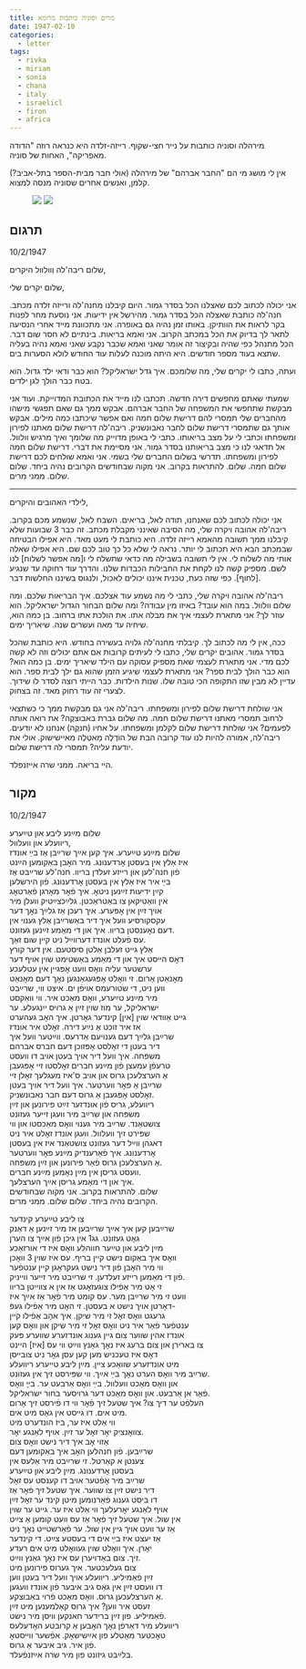 ```yaml
---
title: מרים וסוניה כותבות מרומא
date: 1947-02-10
categories:
  - letter
tags:
  - rivka
  - miriam
  - sonia
  - chana
  - italy
  - israelicl
  - firon
  - africa
---
```


מירהלה וסוניה כותבות על נייר חצי-שקוף.
רייזה-זלדה היא כנראה רוזה "הדודה מאפריקה", האחות של סוניה.

אין לי מושג מי הם "החבר אברהם" של מירהלה (אולי חבר מבית-הספר בתל-אביב?)
קלמן, ואנשים אחרים שסוניה מנסה למצוא.

<figure class="half">
    <a  href="/pupko-papers/assets/images/1947-02-10-miriam-1.jpg">
    <img src="/pupko-papers/assets/images/1947-02-10-miriam-1.jpg"></a>
    <a  href="/pupko-papers/assets/images/1947-02-10-miriam-2.jpg">
    <img src="/pupko-papers/assets/images/1947-02-10-miriam-2.jpg"></a>
</figure>

## תרגום

10/2/1947

שלום ריבה'לה וְוולוול היקרים,

שלום יקרים שלי,

אני יכולה לכתוב לכם שאצלנו הכל בסדר גמור. היום קיבלנו מחנה'לה ורייזה זלדה מכתב.
חנה'לה כותבת שאצלה הכל בסדר גמור. מהירשל אין ידיעות.
אני נוסעת מחר לפנות בקר לראות את הוותיקן. באותו זמן נהיה גם באופרה.
אני מתכוונת מייד אחרי הנסיעה לתאר לך בדיוק את הכל במכתב הקרוב.
אני ואמא בריאות. בינתיים לא חסר שום דבר.
הכל מתנהל כפי שהיה ובקיצור זה אומר שאני ואמא שכבר נקבע שאני ואמא נהיה בעליה שתצא
בעוד מספר חודשים. היא היתה מוכנה לעלות עוד החודש לולא הסערות בים.

ועתה, כתבו לי יקרים שלי, מה שלומכם. איך גדל ישראליקל? הוא כבר ודאי ילד גדול. הוא בטח כבר
הולך לגן ילדים.

שמעתי שאתם מחפשים דירה חדשה. תכתבו לנו מייד את הכתובת המדוייקת.
ועוד אני מבקשת  שתחפשי את המשפחה של החבר אברהם. אבקש ממך גם שאם תפגשי מישהו
מהחברים שלי תמסרי להם דרישת שלום חמה ואם אפשר שיכתבו כמה מילים.
אבקש אותך גם שתמסרי דרישת שלום לחבר נאבוּנשניק.
 ריבה'לה דרישת שלום מאתנו לפירון ומשפחתו וכתבי לי על מצב בריאותו.
כתבי לי באופן מדוייק מה שלומך ואיך מרגיש וולוול.
אל תדאגי לנו כי מצב בריאותנו בסדר גמור.
אני מסיימת את דברי. דרישת שלום חמה לפירון ומשפחתו.
תדרשי בשלום החברים שלי בשמי.
אני ואמא שולחים לכם דרישת שלום חמה.
שלום. להתראות בקרוב. אני מקוה שבחודשים
הקרובים נהיה ביחד. שלום שלום. ממני מרים.

---

לילדי האהובים והיקרים,

אני יכולה לכתוב לכם שאנחנו, תודה לאל, בריאים. השבח לאל, שנשמע מכם בקרוב.
ריבה'לה אהובה ויקרה שלי, מה הסיבה שאינני מקבלת מכתב. זה כבר 3 שבועות שלא קיבלנו ממך
תשובה מהאמא רייזה זלדה. היא כותבת לי מעט מאד. היא אפילו הבטיחה שבמכתב הבא היא
תכתוב לי יותר. נראה לי שלא כל כך טוב לכם שם. היא אפילו שאלה אותי מה לשלוח לי. אין לי
תשובה בשבילה מה כדאי שתשלח לי ו[מה אפשר לשלוח] לנו לשם. מספיק קשה לנו לקחת את
החבילות הכבדות שלנו. והדרך עוד רחוקה עד שנגיע [לחוף].
כפי שזה כעת, טכנית איננו יכולים לאכול, ולנגוס בשיננו החלשות דבר.

ריבה'לה אהובה ויקרה שלי, כתבי לי מה נשמע עוד אצלכם. איך הבריאות שלכם. ומה שלום וולוול.
במה הוא עובד? באיזו מין עבודה? ומה שלום הבחור הגדול ישראליקל. הוא עוזר לך?
אני מתארת לעצמי איך את מבלה אתו. את הולכת אתו ברחוב. בן כמה הוא, שיחיה עד מאה ועשרים 
שנה. שיאריך ימים.

ככה, אין לי מה לכתוב לך.
קיבלתי מחנה'לה גלויה בעשירה בחודש. היא כותבת שהכל בסדר גמור.
אהובים יקרים שלי, כתבו לי לעיתים קרובות אם אתם יכולים וזה לא קשה לכם מדי. אני מתארת
לעצמי שאת מספיק עסוקה עם הילד שיאריך ימים. בן כמה הוא? הוא כבר הולך לבית ספר? אני
מתארת לעצמי שיגיע הזמן שהוא גם ילך לבית ספר. הוא עדיין לא מבין שזו התקופה הכי טובה שלו.
שנות הילדות. כבר הייתי רוצה לסדר לו שידוך. לצערי זה עוד רחוק מאד. זה בצחוק.

אני שולחת דרישת שלום לפירון ומשפחתו. ריבה'לה אני גם מבקשת ממך כי כשתצאי לרחוב תמסרי
מאתנו דרישת שלום חמה. מה שלום גברת באבוצקֶה? את רואה אותה לפעמים?
אני שולחת דרישת שלום לקלמן ומשפחתו. על אחיו (חנקֶה) אנחנו לא יודעים.
ריבה'לה, אמורה להיות לנו עוד קרובה הבת של הוֺדֶלֶה מַאטְלֶה מאיישישוק. אולי את יודעת עליה?
תמסרי לה דרישת שלום.

היי בריאה. ממני שרה אייזנפלד.

## מקור

10/2/1947

שלום מײַנע ליבע און טײַערע  
ריוועלע און וועלוול,  
שלום מײַנע טײַערע. איך קען אײַך שרײַבן אַז בײַ אונדז  
איז אַלץ אין בעסטן אׇרדענונג. מיר האׇבן באַקומען הײַנט  
פֿון חנה'לען און רייזע זעלדן בריוו. חנה'לע שרײַבט אַז  
בײַ איר איז אַלץ אין בעסטן אׇרדענונג. פֿון הירשלען  
קײַן ידיעות זײַנען ניטאׇ. איך פֿאׇר מאׇרגן פֿאַרטאׇג  
אין וואַטיקאן צו באַטראַכטן. גלײַכצײַטיק וועלן מיר  
אויך זײַן אין אׇפּערע. איך רעכן אַז גלײַך נאׇך דער  
עקסקורסיע וועל איך דיר באַשרײַבן אַלץ גענוי אין   
דעם נאׇענסטן בריוו. איך און די מאַמע זײַנען געזונט.  
עס פֿעלט אונדז דערווײַל ניט קײן שום זאַך.  
אַלץ גייט זעלבן אַלטן סיסטעם. אין דער קורץ  
דאׇס הײסט איך און די מאַמע באַשטימט שוין אויף דער  
ערשטער עליה וואׇס וועט אׇפּגיין אין עטלעכע  
מאׇנאַטן אַרום. זי וואׇלט אׇפּגעגאַנגען נאׇך דעם מאׇנאַט  
ווען ניט, די שטורעמס אויפֿן ים. איצט ווי, שרײַבט  
מיר מײַנע טײַערע, וואׇס מאַכט איר. ווי וואַקסט  
ישראליקל, ער מוז שוין זײַן אַ גרויס ייִנגעלע. ער   
גייט אַוודאי שוין [אין] קינדער גאׇרטן. איך  האׇב געהערט  
אז איר זוכט אַ נײַע דירה. זאׇלט איר אונדז  
שרײַבן גלײַך דעם גענויעם אַדרעס. ווײַטער וועל איך  
דיר בעטן די זאׇלסט אׇפּזוכן דעם חברס אברהם  
משפּחה. איך וועל דיר אויך בעטן אויב דו וועסט  
טרעפֿן עמעצן פֿון מײַנע חברים זאׇלסטו זיי אׇפּגעבן  
אַ הערצלעכן גרוס און אויב ס'איז מעגלעך זאׇלן זיי  
שרײַבן אַ פּאׇר ווערטער. איך וועל דיר אויך בעטן  
זאׇלסט אׇפּגעבן אַ גרוס דעם חבר נאבונשניק.  
ריוועלע, גריס פֿון אונדזער זײַט פירונען און זײַן   
משפּחה און שרײַב מיר וועגן זייער געזונט   
צושטאַנד. שרײַב מיר גענוי וואׇס מאַכסטו און ווי  
שפּירט זיך וועלוול. וועגן אונדז זאׇלט איר ניט  
דאגהן ווײַל דער געזונט צושטאַנד איז אין בעסטן  
אׇרדענונג. איך פֿאַרענדיק מײַנע פּאׇר ווערטער  
אַ הערצלעכן גרוס פֿאַר פירונען און זײַן משפּחה.  
וועסט גריסן אין מײַן נאׇמען מײַנע חברים.  
איך און די מאַמע גריסן אײַך הערצלעך.  
שלום. להתראות בקרוב. אני מקוה שבחודשים  
הקרובים נהיה ביחד. שלום שלום. ממני מרים.  


צו ליבע טײַערע קינדער  
שרײַבען קען איך אײַך שרײַבען אז מיר זײַנען אַ דאַנק  
גאׇט געזונט.  גג1 אין גיכן פֿון אײַך צו הערן  
מײַן ליבע און טײַער חווהלע וואׇס איז די אורזאַכע  
וואׇס איך באַקום נישט קיין בריף. עס איז שוין 3 וואׇכן  
ווי מיר האׇבן פֿון דיר נישט געקראׇגן קיין ענטפֿער  
פֿון די מאַמען רייזע זעלדען. זי שרײַבט מיר זייער ווייניק.  
 זי אׇט מיר אַפֿילו צוגעזאׇגט אַז אין א צווייטן בריוו  
 וועט זי מיר שרײַבן מער. עס קומט מיר פֿאׇר אַז אײַך איז  
דאׇרטן אויך נישט א בעסטן. זי האׇט מיר אַפֿילו געפֿ-  
גרעגט וואׇס זאׇל זי מיר שיקן. איך אהׇב אַפֿילו קיין   
ענטפֿער פֿאַר איר ניט וואׇס זאׇל זי מיר שיקן און וואׇס קען  
אונדז אהין שווער צום גיין גענוג אונדזערע שווערע פּעק  
צו בארירן און צום ברעג איז נאׇך גאַנץ ווײַט ווי עס [איז] היינט  
דאׇס איז טעכניש מען קען עסן גאׇר ניט צובייסן   
מיט אונדזערע שוואַכע ציין. מײַן ליבע טייערע ריוועלע  
שרײַב מיר וואׇס הערט נאׇך בײַ אײַך. ווי שפּירסט זיך אין געזונט.  
און וואׇס מאַכט וועלוול. בײַ וואׇס אַרבעט ער. בײַַ וואׇס   
פֿאַר  אן אַרבעט. און וואׇס מאַכט דער גרויסער בחור ישראליקל.  
העלפֿט ער דיך צו? איך שטעל זיך פֿאׇר ווי דו פֿירסט זיך אַרום   
מיט אים. דו גייסט אין גאַס מיט אים.  
ווי אַלט איז ער, ביז הונדערט מיט   
צוואׇנציק יאׇר זאׇל ער זײַן. אויף לאַנגע יאׇר.  
אַזוי אׇב איך דיר נישט וואׇס צום  
שרײַבען. פֿון חנהלען האׇב איך באַקומען דעם  
צענטן א קאַרטל. זי שרײַבט מיר אַלעס אין  
בעסטן אׇרדענונג. מײַן ליבע און טײַערע  
שרײַב מיר אׇפֿטער אויב דו קענסט עס זאׇל  
דיר נישט זײַן צו שווער. איך שטעל זיך פֿאׇר אַז  
דו ביסט גענוג פֿאַרנומען מיטן קינד ער זאׇל זײַן  
אויף לאַנגע יאׇרעלעך ווי אַלט איז ער. גייט ער שוין  
אין שול. איך שטעל זיך פֿאׇר אַז עס וועט  קומען אַ צײַט   
אַז ער וועט אויך גיין אין שול. ער פֿאַרשטייט נאׇך ניט  
אַז יעצט איז בײַ אים די בעסטע צײַט. די קינדער  
יאׇרן. איך וואׇלט שוין געוואׇלט מיט אים רעדע  
זיך. צום באַדויערן עס איז נאׇך גאַנץ ווײַט.  
צום געלעכטער. איך גערוס פירונען מיט  
זײַן פֿאַמיליע. ריוועלע אויך וועל דיר בעטן ווען   
דו וועסט זײַן אין גאַס גיב איבער פֿון אונדז וועגען  
אַ הערצלעכען גרוס. וואׇס מאַכט פֿרוי באַבוצקע.  
זעסט איר ווען? איך גרוס קאַלמענען מיט זײַן  
פֿאַמיליע. פון זײַן ברידער חאנקען וויסן מיר נישט.  
ריוועלע מיר דאַרפֿן נאׇך האׇבען אַ קרובטע האׇדעלעס  
טאׇכטער מאַטלע פון אײַשישאׇק. אפֿשער ווייסטאׇ  
פֿון איר. גיב איבער אַ גרוס.  
בלײַבט גיזונט פון מיר שרה אײַזנפֿעלד.  

